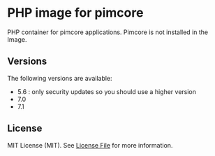 PHP image for pimcore
=====================

PHP container for pimcore applications. Pimcore is not installed in the Image.

Versions
--------

The following versions are available:
- 5.6 : only security updates so you should use a higher version
- 7.0
- 7.1

License
-------

MIT License (MIT). See [License File](LICENSE.md) for more information.
